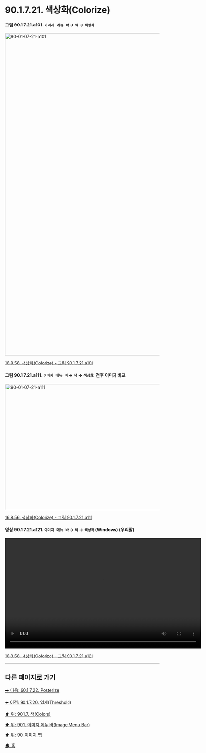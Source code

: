 # 90.1.7.21. 색상화(Colorize)

<a id="90-01-07-21-a101"></a>

#### 그림 90.1.7.21.a101. `이미지 메뉴 바` → `색` → `색상화`
<img width="989" height="1052" alt="90-01-07-21-a101" src="https://github.com/user-attachments/assets/cd8a0fb3-9c1e-4ef1-a915-b17f86fa9010" />

[16.8.56. 색상화(Colorize) - 그림 90.1.7.21.a101](./16-08-56-00-colorize.md#90-01-07-21-a101)

<a id="90-01-07-21-a111"></a>

#### 그림 90.1.7.21.a111. `이미지 메뉴 바` → `색` → `색상화`: 전후 이미지 비교
<img width="640" height="412" alt="90-01-07-21-a111" src="https://github.com/user-attachments/assets/fec8768f-4a17-4670-a8d3-0d82d121aef3" />

[16.8.56. 색상화(Colorize) - 그림 90.1.7.21.a111](./16-08-56-00-colorize.md#90-01-07-21-a111)

<a id="90-01-07-21-a121"></a>

#### 영상 90.1.7.21.a121. `이미지 메뉴 바` → `색` → `색상화` (Windows) (우리말)
<video controls="controls" width="640" height="360" src="https://github.com/user-attachments/assets/7d1f4cd8-7b78-48bb-9a0d-cdf5ce0e2a00"></video>

[16.8.56. 색상화(Colorize) - 그림 90.1.7.21.a121](./16-08-56-00-colorize.md#90-01-07-21-a121)

***

## 다른 페이지로 가기

[➡️ 다음: 90.1.7.22. Posterize](./90-01-07-22-posterize.md)

[⬅️ 이전: 90.1.7.20. 임계(Threshold)](./90-01-07-20-threshold.md)

[⬆️ 위: 90.1.7. 색(Colors)](./90-01-07-00-colors.md)

[⬆️ 위: 90.1. 이미지 메뉴 바(Image Menu Bar)](./90-01-00-image-menu-bar.md)

[⬆️ 위: 90. 이미지 맵](./90-00-image-map.md)

[🏠 홈](./00-home.md)
